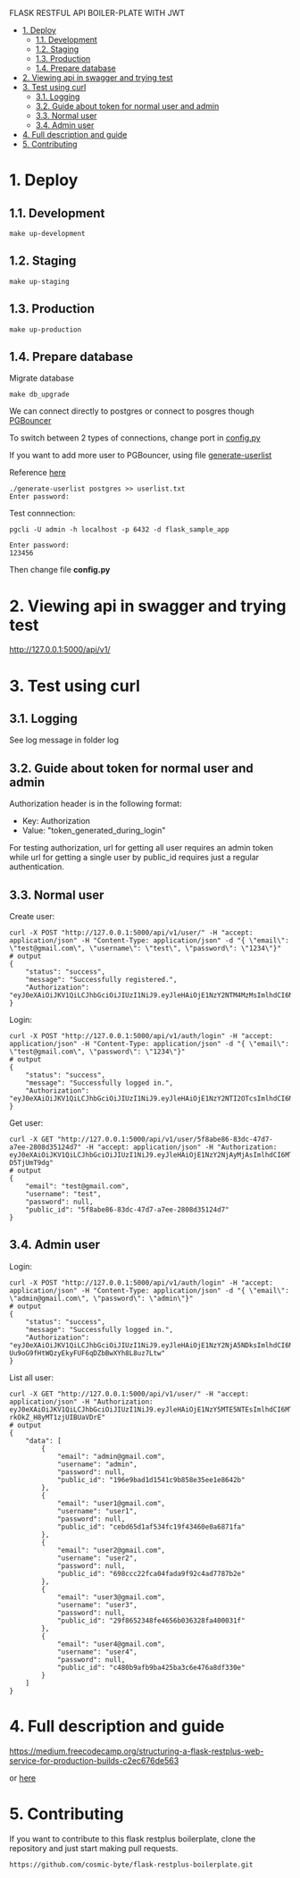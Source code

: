 FLASK RESTFUL API BOILER-PLATE WITH JWT

- [1. Deploy](#1-deploy)
  - [1.1. Development](#11-development)
  - [1.2. Staging](#12-staging)
  - [1.3. Production](#13-production)
  - [1.4. Prepare database](#14-prepare-database)
- [2. Viewing api in swagger and trying test](#2-viewing-api-in-swagger-and-trying-test)
- [3. Test using curl](#3-test-using-curl)
  - [3.1. Logging](#31-logging)
  - [3.2. Guide about token for normal user and admin](#32-guide-about-token-for-normal-user-and-admin)
  - [3.3. Normal user](#33-normal-user)
  - [3.4. Admin user](#34-admin-user)
- [4. Full description and guide](#4-full-description-and-guide)
- [5. Contributing](#5-contributing)

# 1. Deploy

## 1.1. Development

`make up-development`

## 1.2. Staging

`make up-staging`

## 1.3. Production

`make up-production`

## 1.4. Prepare database

Migrate database

`make db_upgrade`

We can connect directly to postgres or connect to posgres though [PGBouncer](https://www.compose.com/articles/how-to-pool-postgresql-connections-with-pgbouncer/)

To switch between 2 types of connections, change port in [config.py](user/app/main/config.py)

If you want to add more user to PGBouncer, using file [generate-userlist](postgres/pgbouncer/generate-userlist)

Reference [here](https://www.pgbouncer.org/config.html#authentication-file-format)

```shell
./generate-userlist postgres >> userlist.txt
Enter password: 
```

Test connnection:
```shell
pgcli -U admin -h localhost -p 6432 -d flask_sample_app

Enter password:
123456
```

Then change file **config.py**

# 2. Viewing api in swagger and trying test 

http://127.0.0.1:5000/api/v1/

# 3. Test using curl

## 3.1. Logging

See log message in folder log

## 3.2. Guide about token for normal user and admin

Authorization header is in the following format:

- Key: Authorization
- Value: "token_generated_during_login"

For testing authorization, url for getting all user requires an admin token while url for getting a single
user by public_id requires just a regular authentication.

## 3.3. Normal user

Create user:

```shell
curl -X POST "http://127.0.0.1:5000/api/v1/user/" -H "accept: application/json" -H "Content-Type: application/json" -d "{ \"email\": \"test@gmail.com\", \"username\": \"test\", \"password\": \"1234\"}"
# output
{
    "status": "success",
    "message": "Successfully registered.",
    "Authorization": "eyJ0eXAiOiJKV1QiLCJhbGciOiJIUzI1NiJ9.eyJleHAiOjE1NzY2NTM4MzMsImlhdCI6MTU3NjU2NzQyOCwic3ViIjoyfQ.vqunxFCKwFb5boL75jmQJC1U3dVyc9BVJ8MBGIMSTFM"
}
```

Login:

```shell
curl -X POST "http://127.0.0.1:5000/api/v1/auth/login" -H "accept: application/json" -H "Content-Type: application/json" -d "{ \"email\": \"test@gmail.com\", \"password\": \"1234\"}"
# output
{
    "status": "success",
    "message": "Successfully logged in.",
    "Authorization": "eyJ0eXAiOiJKV1QiLCJhbGciOiJIUzI1NiJ9.eyJleHAiOjE1NzY2NTI2OTcsImlhdCI6MTU3NjU2NjI5Miwic3ViIjoxfQ.shyR184DyHtu8j5MZmxOQtn1RG8TSzsCRRsnwLGXqd0"
}
```

Get user:

```shell
curl -X GET "http://127.0.0.1:5000/api/v1/user/5f8abe86-83dc-47d7-a7ee-2808d35124d7" -H "accept: application/json" -H "Authorization: eyJ0eXAiOiJKV1QiLCJhbGciOiJIUzI1NiJ9.eyJleHAiOjE1NzY2NjAyMjAsImlhdCI6MTU3NjU3MzgxNSwic3ViIjo1fQ.Dz1YxY0fCAsNxrj8_KRrTgjk8T5g_DZ2-D5TjUmT9dg"
# output
{
    "email": "test@gmail.com",
    "username": "test",
    "password": null,
    "public_id": "5f8abe86-83dc-47d7-a7ee-2808d35124d7"
}
```

## 3.4. Admin user

Login:

```shell
curl -X POST "http://127.0.0.1:5000/api/v1/auth/login" -H "accept: application/json" -H "Content-Type: application/json" -d "{ \"email\": \"admin@gmail.com\", \"password\": \"admin\"}"
# output
{
    "status": "success",
    "message": "Successfully logged in.",
    "Authorization": "eyJ0eXAiOiJKV1QiLCJhbGciOiJIUzI1NiJ9.eyJleHAiOjE1NzY2NjA5NDksImlhdCI6MTU3NjU3NDU0NCwic3ViIjowfQ.Ky4q-Uu9oG9fHtWQzyEkyFUF6qDZbBwXYh8L8uz7Ltw"
}
```

List all user:

```shell
curl -X GET "http://127.0.0.1:5000/api/v1/user/" -H "accept: application/json" -H "Authorization: eyJ0eXAiOiJKV1QiLCJhbGciOiJIUzI1NiJ9.eyJleHAiOjE1NzY5MTE5NTEsImlhdCI6MTU3NjgyNTU0Niwic3ViIjowfQ.bWwd1z3sHPUTBLuNQDQ-rkOkZ_H8yMT1zjUIBUaVDrE"
# output
{
    "data": [
        {
            "email": "admin@gmail.com",
            "username": "admin",
            "password": null,
            "public_id": "196e9bad1d1541c9b858e35ee1e8642b"
        },
        {
            "email": "user1@gmail.com",
            "username": "user1",
            "password": null,
            "public_id": "cebd65d1af534fc19f43460e0a6871fa"
        },
        {
            "email": "user2@gmail.com",
            "username": "user2",
            "password": null,
            "public_id": "698ccc22fca04fada9f92c4ad7787b2e"
        },
        {
            "email": "user3@gmail.com",
            "username": "user3",
            "password": null,
            "public_id": "29f8652348fe4656b036328fa400031f"
        },
        {
            "email": "user4@gmail.com",
            "username": "user4",
            "password": null,
            "public_id": "c480b9afb9ba425ba3c6e476a8df330e"
        }
    ]
}
```

# 4. Full description and guide

https://medium.freecodecamp.org/structuring-a-flask-restplus-web-service-for-production-builds-c2ec676de563

or [here](How_to_structure_a_Flask-RESTPlus_web_service_for_production_builds.pdf)


# 5. Contributing
If you want to contribute to this flask restplus boilerplate, clone the repository and just start making pull requests.

```
https://github.com/cosmic-byte/flask-restplus-boilerplate.git
```
